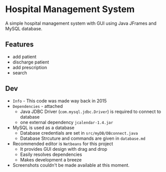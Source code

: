 # Hospital Management System

A simple hospital management system with GUI using Java JFrames and MySQL database.

## Features

- add patient
- discharge patient
- add prescription
- search

## Dev

- `Info` -  This code was made way back in 2015
- `Dependencies` - attached
    + Java JDBC Driver (`com.mysql.jdbc.Driver`) is required to connect to database
    + one external dependency `jcalendar-1.4.jar`
- MySQL is used as a database
    + Database credentials are set in `src/myDB/DBconnect.java`
    + Database Strcuture and commands are given in `database.md`
- Recommended editor is `Netbeans` for this project
    + It provides GUI design with drag and drop
    + Easily resolves dependencies
    + Makes development a breeze
- Screenshots couldn't be made available at this moment.
